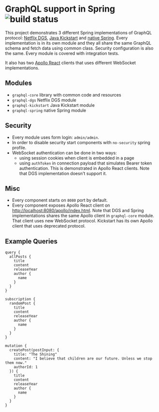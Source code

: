 # GraphQL support in Spring  ![build status](https://github.com/stojsavljevic/graphql-spring-examples/actions/workflows/maven.yml/badge.svg)

This project demonstrates 3 different Spring implementations of GraphQL protocol: [Netflix DGS](https://github.com/Netflix/dgs-framework), [Java Kickstart](https://github.com/graphql-java-kickstart/graphql-spring-boot) and [native Spring](https://github.com/spring-projects/spring-graphql). Every implementation is in its own module and they all share the same GraphQL schema and fetch data using common class. Security configuration is also the same. Every module is covered with integration tests.

It also has two [Apollo React](https://www.apollographql.com/docs/react) clients that uses different WebSocket implementations.


## Modules

* `graphql-core` library with common code and resources
* `graphql-dgs` Netflix DGS module
* `graphql-kickstart` Java Kickstart module
* `graphql-spring` native Spring module

## Security

* Every module uses form login: `admin/admin`.
* In order to disable security start components with `no-security` spring profile.
* WebSocket authentication can be done in two ways:
	- using session cookies when client is embedded in a page
	- using `authToken` in connection payload that simulates Bearer token authentication. This is demonstrated in Apollo React clients. Note that DGS implementation doesn't support it.

## Misc

* Every component starts on `8080` port by default.
* Every component exposes Apollo React client on <http://localhost:8080/apollo/index.html>. Note that DGS and Spring implementations shares the same Apollo client in `graphql-core` module. That client uses new WebSocket protocol. Kickstart has its own Apollo client that uses deprecated protocol.

## Example Queries

```
query {
  allPosts {
    title
    content
    releaseYear
    author {
      name
    }
  }
}
```

```
subscription {
  randomPost {
    title
    content
    releaseYear
    author {
      name
    }
  }
}

```

```
mutation {
  createPost(postInput: {
    title: "The Shining"
    content: "I believe that children are our future. Unless we stop them now."
    authorId: 1
  }) {
    title
    content
    releaseYear
    author {
      name
    }
  }
}
```